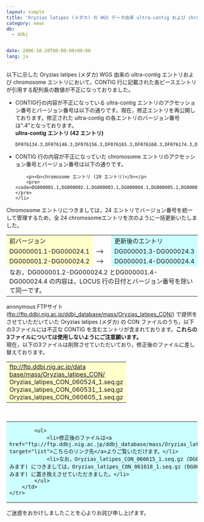 ```yaml
---
layout: simple
title: 'Oryzias latipes (メダカ) の WGS データ由来 ultra-contig および chromosome エントリの一部において CONTIG 行内の値が不正であった点に関するお詫び 　　'
category: news
db:
  - ddbj


date: 2006-10-20T00:00:00+09:00
lang: ja
---
```


<html>以下に示した Oryzias latipes (メダカ) WGS 由来の ultra-contig エントリおよび chromosome エントリにおいて，CONTIG 行に記載された各ピースエントリが引用する配列長の数値が不正になっておりました。

<ul>
    <li>CONTIG行の内容が不正になっている ultra-contig エントリのアクセッション番号とバージョン番号は以下の通りです。現在，修正エントリを再公開しております。修正された ultra-contig の各エントリのバージョン番号は".4"となっております。<br><b>ultra-contig エントリ (42 エントリ)</b>
        <pre><code>DF076134.3,DF076146.3,DF076156.3,DF076165.3,DF076168.3,DF076174.3,DF076189.3,DF076197.3,DF076201.3,DF076203.3,DF076205.3,DF076217.3,DF076230.3,DF076245.3,DF076247.3,DF076249.3,DF076256.3,DF076258.3,DF076269.3,DF076279.3,DF076281.3,DF076285.3,DF076298.3,DF076306.3,DF076312.3,DF076313.3,DF076318.3,DF076341.3,DF076366.3,DF076379.3,DF076386.3,DF076387.3,DF076391.3,DF076408.3,DF076411.3,DF076417.3,DF076418.3,DF076425.3,DF076430.3,DF076449.3,DF076456.3,DF076457.3</code></pre>
    </li>
    <li>CONTIG 行の内容が不正になっていた chromosome エントリのアクセッション番号とバージョン番号は以下の通りです。

        <p><b>chromosome エントリ (20 エントリ)</b></p>
        <pre><code>DG000001.1,DG000002.1,DG000003.1,DG000004.1,DG000005.1,DG000006.1,DG000008.1,DG000009.1,DG000010.1,DG000011.1,DG000012.1,DG000013.1,DG000014.1,DG000016.1,DG000018.1,DG000019.1,DG000021.1,DG000022.1,DG000023.1,DG000024.1</code></pre>
    </li>
</ul>

<p>Chromosome エントリにつきましては，24 エントリでバージョン番号を統一して管理するため，全 24 chromosomeエントリを次のように一括更新いたしました。</p>

<table>
    <tr>
        <td bgcolor="#ffffcc">前バージョン</td>
        <td> </td>
        <td bgcolor="#ccffff">更新後のエントリ</td>
    </tr>
    <tr>
        <td bgcolor="#ffffcc">DG000001.1-DG000024.1</td>
        <td>--&gt;</td>
        <td bgcolor="#ccffff">DG000001.3-DG000024.3 </td>
    </tr>
    <tr>
        <td bgcolor="#ffffcc">DG000001.2-DG000024.2</td>
        <td>--&gt;</td>
        <td bgcolor="#ccffff">DG000001.4-DG000024.4 </td>
    </tr>
    <tr>
        <td colspan="3">なお，DG000001.2-DG000024.2 とDG000001.4-DG000024.4 の内容は，LOCUS 行の日付とバージョン番号を除いて同一です。</td>
    </tr>
</table>

<p>anonymous FTPサイト (<a href="ftp://ftp.ddbj.nig.ac.jp/ddbj_database/mass/Oryzias_latipes_CON/" target="list"></a><a href="ftp://ftp.ddbj.nig.ac.jp/ddbj_database/mass/Oryzias_latipes_CON/" target="list">ftp://ftp.ddbj.nig.ac.jp/ddbj_database/mass/Oryzias_latipes_CON/</a>) で提供をさせていただいていた Oryzias latipes (メダカ) の CON ファイルのうち，以下の3ファイルには不正な CONTIG を含むエントリが含まれております。<b>これらの3ファイルについては使用しないようにご注意願います。</b><br>現在，以下の3ファイルは削除させていただいており，修正後のファイルに差し替えております。</p>

<table>
    <tr>
        <td bgcolor="ffffcc"><a href="ftp://ftp.ddbj.nig.ac.jp/ddbj_database/mass/Oryzias_latipes_CON/" target="list">ftp://ftp.ddbj.nig.ac.jp/data<br>base/mass/Oryzias_latipes_CON/</a><br>Oryzias_latipes_CON_060524_1.seq.gz<br>Oryzias_latipes_CON_060531_1.seq.gz<br>Oryzias_latipes_CON_060605_1.seq.gz</td>
    </tr>
</table><br>

<table>
    <tr>
        <td bgcolor="#ccffff">

            <ul>
                <li>修正後のファイルは<a href="ftp://ftp.ddbj.nig.ac.jp/ddbj_database/mass/Oryzias_latipes_CON/filelist.txt" target="list">こちらのリンク先</a>よりご覧いただけます。</li>
                <li>なお，Oryzias_latipes_CON_060615_1.seq.gz (DG000001.2-DG000024.2を含みます) につきましては，Oryzias_latipes_CON_061018_1.seq.gz (DG000001.4-DG000024.4を含みます) に置き換えさせていただきました。</li>
            </ul>
        </td>
    </tr>
</table>

<p>ご迷惑をおかけしましたことを心よりお詫び申し上げます。</p>
</html>
